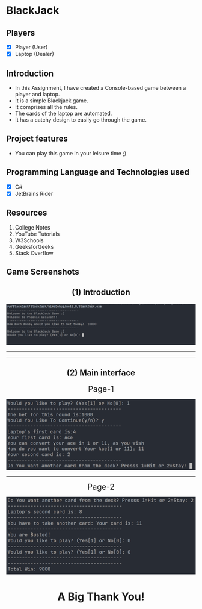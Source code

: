 # **BlackJack**

## **Players**

- [x] Player (User)
- [x] Laptop (Dealer)

## **Introduction**

- In this Assignment, I have created a Console-based game between a player and laptop.
- It is a simple Blackjack game.
- It comprises all the rules.
- The cards of the laptop are automated.
- It has a catchy design to easily go through the game.

## **Project features**

- You can play this game in your leisure time ;)  

## **Programming Language and Technologies used**

- [x] C#
- [x] JetBrains Rider

## **Resources**

1. College Notes
2. YouTube Tutorials
3. W3Schools
4. GeeksforGeeks
5. Stack Overflow

## **Game Screenshots**

<div align="center"><h2><b>(1) Introduction</b></h2></div>

![Game-Introduction](./images/SS-1.png)

<hr>
<hr>

<div align="center"><h2><b>(2) Main interface</b></h2></div>

<div align="center" style="font-size: 1.5em;">Page-1</div>

![Page-1](./images/SS-2.png)

<hr>

<div align="center" style="font-size: 1.5em;">Page-2</div>

![Page-2](./images/SS-3.png)

# <div align="center">**A Big Thank You!**</div>
